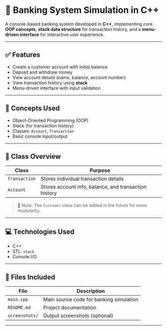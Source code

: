 # 🏦 Banking System Simulation in C++

A console-based banking system developed in **C++**, implementing core **OOP concepts**, **stack data structure** for transaction history, and a **menu-driven interface** for interactive user experience.

---

## ✅ Features

- Create a customer account with initial balance
- Deposit and withdraw money
- View account details (name, balance, account number)
- View transaction history using **stack**
- Menu-driven interface with input validation

---

## 🧠 Concepts Used

- Object-Oriented Programming (OOP)
- Stack (for transaction history)
- Classes: `Account`, `Transaction`
- Basic console input/output

---

## 🧱 Class Overview

| Class | Purpose |
|-------|---------|
| `Transaction` | Stores individual transaction details |
| `Account` | Stores account info, balance, and transaction history |

> 🔔 Note: The `Customer` class can be added in the future for more modularity.

---

## 💻 Technologies Used

- C++
- STL: `stack`
- Console I/O

---

## 📂 Files Included

| File | Description |
|------|-------------|
| `main.cpp` | Main source code for banking simulation |
| `README.md` | Project documentation |
| `screenshots/` | Output screenshots (optional) |

---